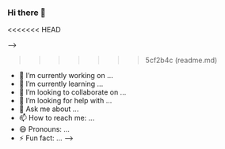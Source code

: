 ### Hi there 👋

<<<<<<< HEAD
<!--
**sue517/sue517** is a ✨ _special_ ✨ repository because its `README.md` (this file) appears on your GitHub profile.

Here are some ideas to get you started:
=======
## 💜

<!-- <p><img src= "https://img.shields.io/badge/Python-3766AB?style=for-the-badge&logo=Python&logoColor=white"> <img src="https://img.shields.io/badge/Vim-343C4F?style=for-the-badge&logo=Vim&logoColor=white"> <img src="https://img.shields.io/badge/Django-145C21?style=for-the-badge&logo=Django&logoColor=white">  <img src="https://img.shields.io/badge/MySQL-5295B4?style=for-the-badge&logo=MySQL&logoColor=white"> <img src="https://img.shields.io/badge/JavaScript-F7DF1E?style=for-the-badge&logo=JavaScript&logoColor=black"> <img src="https://img.shields.io/badge/TypeScript-3178C6?style=for-the-badge&logo=TypeScript&logoColor=white"> <img src="https://img.shields.io/badge/Node.js-339933?style=for-the-badge&logo=Node.js&logoColor=white"> <img src="https://img.shields.io/badge/Nest.js-E0234E?style=for-the-badge&logo=NestJS&logoColor=white"> </p>
<p> <img src="https://img.shields.io/badge/AWS-20195A?style=for-the-badge&logo=Amazon-AWS&logoColor=white"> <img src="https://img.shields.io/badge/Docker-2496ED?style=for-the-badge&logo=docker&logoColor=white"> </p>
<p><a href="https://www.instagram.com/csxoa/"> <img src="https://img.shields.io/badge/Insta-B41B6F?style=for-the-badge&logo=Instagram&logoColor=white">
<!-- <a href="https://velog.io/@sue517/"> <img src="https://img.shields.io/badge/Velog-4ED998?style=for-the-badge&logo=Vimeo&logoColor=white">
<a href="https://www.notion.so/ad262c9d70b94c2aa1f0d1d636f436e7?v=23530a3b2ead406c9379b2b683f37fd2"> <img src="https://img.shields.io/badge/TIL-000000?style=for-the-badge&logo=Notion&logoColor=white"> -->
<!-- <a href="mailto:csooa9305@gmail.com"> <img src="https://img.shields.io/badge/Gmail-C63319?style=for-the-badge&logo=Gmail&logoColor=white"> </p> --> -->
>>>>>>> 5cf2b4c (readme.md)

- 🔭 I’m currently working on ...
- 🌱 I’m currently learning ...
- 👯 I’m looking to collaborate on ...
- 🤔 I’m looking for help with ...
- 💬 Ask me about ...
- 📫 How to reach me: ...
- 😄 Pronouns: ...
- ⚡ Fun fact: ...
-->
